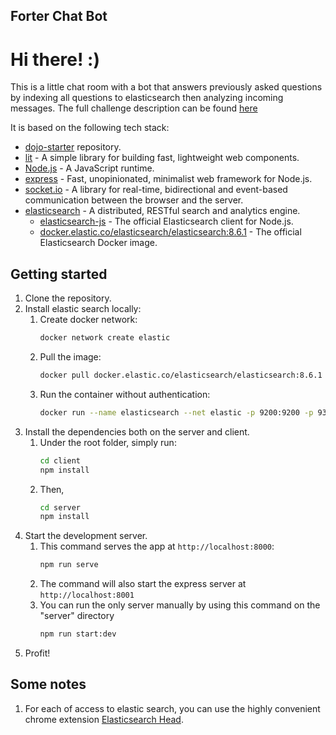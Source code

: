 ## Forter Chat Bot

# Hi there! :)

This is a little chat room with a bot that answers previously asked questions by indexing all questions to elasticsearch then analyzing incoming messages.
The full challenge description can be found [here](https://docs.google.com/document/d/1g9d3-i1bCUSCMYMcodb_YKX6J8K2QmeVT4S4qUyeZH8/edit?usp=sharing)

It is based on the following tech stack:
* [dojo-starter](https://github.com/lirown/dojo-starter) repository.
* [lit](https://lit.dev/) - A simple library for building fast, lightweight web components.
* [Node.js](https://nodejs.org/) - A JavaScript runtime.
* [express](https://expressjs.com/) - Fast, unopinionated, minimalist web framework for Node.js.
* [socket.io](https://socket.io/) - A library for real-time, bidirectional and event-based communication between the browser and the server.
* [elasticsearch](https://www.elastic.co/elasticsearch/) - A distributed, RESTful search and analytics engine.
  * [elasticsearch-js](https://www.elastic.co/guide/en/elasticsearch/client/javascript-api/current/index.html) - The official Elasticsearch client for Node.js.
  * [docker.elastic.co/elasticsearch/elasticsearch:8.6.1](https://www.docker.elastic.co/r/elasticsearch/elasticsearch) - The official Elasticsearch Docker image.

## Getting started

1. Clone the repository.
2. Install elastic search locally:
   1. Create docker network:
      ```bash
      docker network create elastic
      ``` 
   2. Pull the image:
      ```bash
      docker pull docker.elastic.co/elasticsearch/elasticsearch:8.6.1
      ```
   3. Run the container without authentication: 
      ```bash
      docker run --name elasticsearch --net elastic -p 9200:9200 -p 9300:9300 -e "discovery.type=single-node"  -e "xpack.security.enabled=false" -t docker.elastic.co/elasticsearch/elasticsearch:8.6.1
      ```
3. Install the dependencies both on the server and client.
   1. Under the root folder, simply run:
      ```bash
      cd client 
      npm install
      ```
   2. Then,
      ```bash
      cd server
      npm install
      ```
4. Start the development server.
   1. This command serves the app at `http://localhost:8000`:
      ```bash
      npm run serve
      ```
   2. The command will also start the express server at `http://localhost:8001`
   3. You can run the only server manually by using this command on the "server" directory
      ```bash
      npm run start:dev
      ```
5. Profit!


## Some notes
1. For each of access to elastic search, you can use the highly convenient chrome extension [Elasticsearch Head](https://chrome.google.com/webstore/detail/multi-elasticsearch-head/cpmmilfkofbeimbmgiclohpodggeheim).
